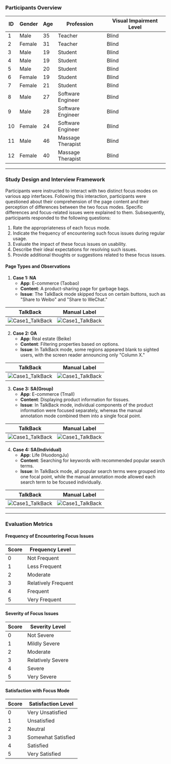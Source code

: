 ### Participants Overview

| ID   | Gender | Age  | Profession        | Visual Impairment Level |
| ---- | ------ | ---- | ----------------- | ----------------------- |
| 1    | Male   | 35   | Teacher           | Blind              |
| 2    | Female | 31   | Teacher           | Blind              |
| 3    | Male   | 19   | Student           | Blind              |
| 4    | Male   | 19   | Student           | Blind                   |
| 5    | Male   | 20   | Student           | Blind                   |
| 6    | Female | 19   | Student           | Blind              |
| 7    | Female | 21   | Student           | Blind                   |
| 8    | Male   | 27   | Software Engineer | Blind              |
| 9    | Male   | 28   | Software Engineer | Blind                   |
| 10   | Female | 24   | Software Engineer | Blind              |
| 11   | Male   | 46   | Massage Therapist | Blind                   |
| 12   | Female | 40   | Massage Therapist | Blind                   |

------

### Study Design and Interview Framework

Participants were instructed to interact with two distinct focus modes on various app interfaces. Following this interaction, participants were questioned about their comprehension of the page content and their perception of differences between the two focus modes. Specific differences and focus-related issues were explained to them. Subsequently, participants responded to the following questions:

1. Rate the appropriateness of each focus mode.
2. Indicate the frequency of encountering such focus issues during regular usage.
3. Evaluate the impact of these focus issues on usability.
4. Describe their ideal expectations for resolving such issues.
5. Provide additional thoughts or suggestions related to these focus issues.

#### Page Types and Observations

1. **Case 1: NA**
    - **App**: E-commerce (Taobao)
    - **Content**: A product-sharing page for garbage bags.
    - **Issue**: The TalkBack mode skipped focus on certain buttons, such as "Share to Weibo" and "Share to WeChat."

| TalkBack | Manual Label     |
| ----- | ------------------- |
| ![Case1_TalkBack](imgs/Case1_TalkBack.png)     | ![Case1_TalkBack](imgs/Case1_ManualLabel.png)        |

2. **Case 2: OA**
    - **App**: Real estate (Beike)
    - **Content**: Filtering properties based on options.
    - **Issue**: In TalkBack mode, some regions appeared blank to sighted users, with the screen reader announcing only "Column X."

| TalkBack | Manual Label     |
| ----- | ------------------- |
| ![Case1_TalkBack](imgs/Case2_TalkBack.png)     | ![Case1_TalkBack](imgs/Case2_ManualLabel.png)        |

3. **Case 3: SA(Group)**
    - **App**: E-commerce (Tmall)
    - **Content**: Displaying product information for tissues.
    - **Issue**: In TalkBack mode, individual components of the product information were focused separately, whereas the manual annotation mode combined them into a single focal point.

| TalkBack | Manual Label     |
| ----- | ------------------- |
| ![Case1_TalkBack](imgs/Case3_TalkBack.png)     | ![Case1_TalkBack](imgs/Case3_ManualLabel.png)        |

4. **Case 4: SA(Individual)**
    - **App**: Life (HuodongJu)
    - **Content**: Searching for keywords with recommended popular search terms.
    - **Issue**: In TalkBack mode, all popular search terms were grouped into one focal point, while the manual annotation mode allowed each search term to be focused individually.

| TalkBack | Manual Label     |
| ----- | ------------------- |
| ![Case1_TalkBack](imgs/Case4_TalkBack.png)     | ![Case1_TalkBack](imgs/Case4_ManualLabel.png)        |

------

### Evaluation Metrics

#### Frequency of Encountering Focus Issues

| Score | Frequency Level     |
| ----- | ------------------- |
| 0     | Not Frequent        |
| 1     | Less Frequent       |
| 2     | Moderate            |
| 3     | Relatively Frequent |
| 4     | Frequent            |
| 5     | Very Frequent       |

#### Severity of Focus Issues

| Score | Severity Level    |
| ----- | ----------------- |
| 0     | Not Severe        |
| 1     | Mildly Severe     |
| 2     | Moderate          |
| 3     | Relatively Severe |
| 4     | Severe            |
| 5     | Very Severe       |


#### Satisfaction with Focus Mode

| Score | Satisfaction Level |
| ----- | ------------------ |
| 0     | Very Unsatisfied   |
| 1     | Unsatisfied        |
| 2     | Neutral            |
| 3     | Somewhat Satisfied |
| 4     | Satisfied          |
| 5     | Very Satisfied     |
